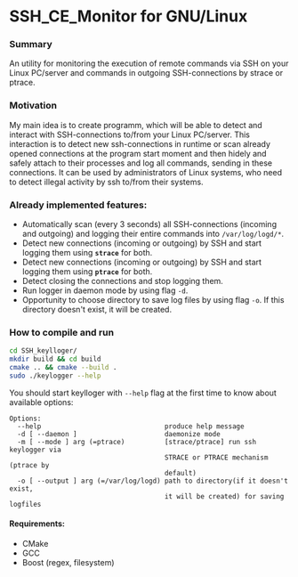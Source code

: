 # SSH_CE_Monitor for GNU/Linux


### Summary
An utility for monitoring the execution of remote commands via SSH on your Linux PC/server and commands in outgoing SSH-connections by strace or ptrace.

### Motivation
My main idea is to create programm, which will be able to detect and interact with SSH-connections to/from your Linux PC/server. This interaction is to detect new ssh-connections in runtime or scan already opened connections at the program start moment and then hidely and safely attach to their processes and log all commands, sending in these connections. It can be used by administrators of Linux systems, who need to detect illegal activity by ssh to/from their systems.


### Already implemented features:
 - Automatically scan (every 3 seconds) all SSH-connections (incoming and outgoing) and logging their entire commands into ```/var/log/logd/*```.
 - Detect new connections (incoming or outgoing) by SSH and start logging them using **```strace```** for both.
 - Detect new connections (incoming or outgoing) by SSH and start logging them using **```ptrace```** for both.
 - Detect closing the connections and stop logging them.
 - Run logger in daemon mode by using flag ```-d```.
 - Opportunity to choose directory to save log files by using flag ```-o```. If this directory doesn't exist, it will be created.


### How to compile and run

```bash
cd SSH_keylloger/
mkdir build && cd build
cmake .. && cmake --build .
sudo ./keylogger --help
```

You should start keylloger with ```--help``` flag at the first time to know about available options:

```
Options:
  --help                               produce help message
  -d [ --daemon ]                      daemonize mode
  -m [ --mode ] arg (=ptrace)          [strace/ptrace] run ssh keylogger via 
                                       STRACE or PTRACE mechanism (ptrace by 
                                       default)
  -o [ --output ] arg (=/var/log/logd) path to directory(if it doesn't exist, 
                                       it will be created) for saving logfiles
```


#### Requirements:
 - CMake
 - GCC
 - Boost (regex, filesystem)
